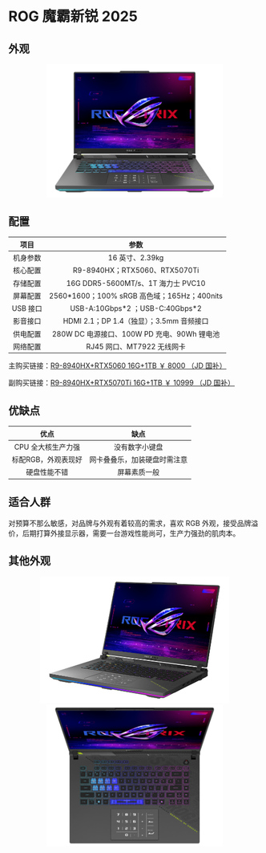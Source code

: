 # ROG 魔霸新锐 2025

## 外观

<div style="margin: 0 auto; text-align: center; width: 70%"><img src="./assets/moba 1.png" /></div>

## 配置

|   项目   |                     参数                     |
| :------: | :------------------------------------------: |
| 机身参数 |               16 英寸、2.39kg                |
| 核心配置 |        R9-8940HX；RTX5060、RTX5070Ti         |
| 存储配置 |      16G DDR5-5600MT/s、1T 海力士 PVC10      |
| 屏幕配置 | 2560\*1600；100% sRGB 高色域；165Hz；400nits |
| USB 接口 |      USB-A:10Gbps\*2 ；USB-C:40Gbps\*2       |
| 影音接口 |   HDMI 2.1；DP 1.4（独显）；3.5mm 音频接口   |
| 供电配置 | 280W DC 电源接口、100W PD 充电、90Wh 锂电池  |
| 网络配置 |          RJ45 网口、MT7922 无线网卡          |

主购买链接：[R9-8940HX+RTX5060 16G+1TB ￥ 8000 （JD 国补）](https://3.cn/-2i9Bayz)

副购买链接：[R9-8940HX+RTX5070Ti 16G+1TB ￥ 10999 （JD 国补）](https://3.cn/2i-9BigW)

## 优缺点[<Icon icon="clarity:info-line" />](/recommend/推荐#优缺点)

|            优点            |             缺点             |
| :------------------------: | :--------------------------: |
|     CPU 全大核生产力强     |        没有数字小键盘        |
|      标配RGB，外观表现好   | 网卡叠叠乐，加装硬盘时需注意 |
|        硬盘性能不错        |         屏幕素质一般         |

## 适合人群

对预算不那么敏感，对品牌与外观有着较高的需求，喜欢 RGB 外观，接受品牌溢价，后期打算外接显示器，需要一台游戏性能尚可，生产力强劲的肌肉本。

## 其他外观

<div style="margin: 0 auto; text-align: center; width: 75%"><img src="./assets/moba 3.png" /></div>

<div style="margin: 0 auto; text-align: center; width: 70%"><img src="./assets/moba 2.png" /></div>
